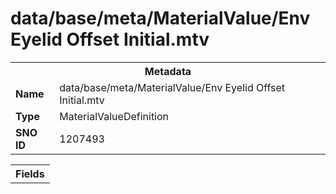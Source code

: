 <h1>data/base/meta/MaterialValue/Env Eyelid Offset Initial.mtv</h1><table><tr><th colspan="100%">Metadata</th></tr><tr><td><b>Name</b></td><td>data/base/meta/MaterialValue/Env Eyelid Offset Initial.mtv</td></tr><tr><td><b>Type</b></td><td>MaterialValueDefinition</td></tr><tr><td><b>SNO ID</b></td><td>1207493</td></tr></table>

<table><tr><th colspan="100%">Fields</th></tr></table>

